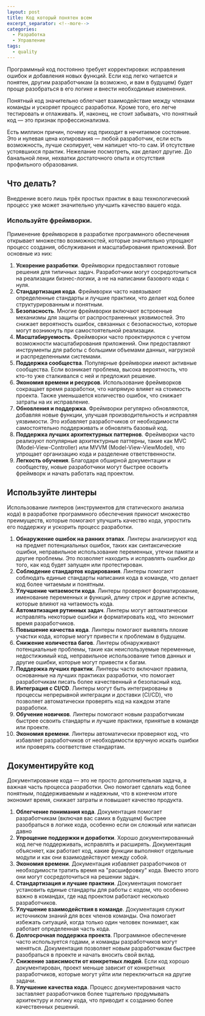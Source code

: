 ```yaml
---
layout: post
title: Код который понятен всем
excerpt_separator: <!--more-->
categories:
  - Разработка
  - Управление
tags:
  - quality
---
```


Программный код постоянно требует корректировки: исправления ошибок и добавления новых функций. Если код легко читается и понятен, другим разработчикам (а возможно, и вам в будущем) будет проще разобраться в его логике и внести необходимые изменения.

<!--more-->

Понятный код значительно облегчает взаимодействие между членами команды и ускоряет процесс разработки. Кроме того, его легче тестировать и отлаживать. И, наконец, не стоит забывать, что понятный код — это признак профессионализма.

Есть миллион причин, почему код приходит в нечитаемое состояние. Это и нулевая цена копирования — любой разработчик, если есть возможность, лучше скопирует, чем напишет что-то сам. И отсутствие устоявшихся практик. Нежелание посмотреть, как делают другие. До банальной лени, нехватки достаточного опыта и отсутствия профильного образования.

## Что делать?

Внедрение всего лишь трёх простых практик в ваш технологический процесс уже может значительно улучшить качество вашего кода.

### Используйте фреймворки.
Применение фреймворков в разработке программного обеспечения открывает множество возможностей, которые значительно упрощают процесс создания, обслуживания и масштабирования приложений. Вот основные из них:

1. __Ускорение разработки__. Фреймворки предоставляют готовые решения для типичных задач. Разработчики могут сосредоточиться на реализации бизнес-логики, а не на написании базового кода с нуля.
2. __Стандартизация кода__. Фреймворки часто навязывают определенные стандарты и лучшие практики, что делает код более структурированным и понятным.
3. __Безопасность__. Многие фреймворки включают встроенные механизмы для защиты от распространенных уязвимостей. Это снижает вероятность ошибок, связанных с безопасностью, которые могут возникнуть при самостоятельной реализации.
4. __Масштабируемость__. Фреймворки часто проектируются с учетом возможности масштабирования приложений. Они предоставляют инструменты для работы с большими объемами данных, нагрузкой и распределенными системами.
5. __Поддержка сообщества__. Популярные фреймворки имеют активные сообщества. Если возникает проблема, высока вероятность, что кто-то уже сталкивался с ней и предложил решение.
6. __Экономия времени и ресурсов__. Использование фреймворков сокращает время разработки, что напрямую влияет на стоимость проекта. Также уменьшается количество ошибок, что снижает затраты на их исправление.
7. __Обновления и поддержка__. Фреймворки регулярно обновляются, добавляя новые функции, улучшая производительность и исправляя уязвимости. Это избавляет разработчиков от необходимости самостоятельно поддерживать и обновлять базовый код.
8. __Поддержка лучших архитектурных паттернов__. Фреймворки часто реализуют популярные архитектурные паттерны, такие как MVC (Model-View-Controller) или MVVM (Model-View-ViewModel), что упрощает организацию кода и разделение ответственности.
9. __Легкость обучения__. Благодаря обширной документации и сообществу, новые разработчики могут быстрее освоить фреймворк и начать работать над проектом.


## Используйте линтеры

Использование линтеров (инструментов для статического анализа кода) в разработке программного обеспечения приносит множество преимуществ, которые помогают улучшить качество кода, упростить его поддержку и ускорить процесс разработки.

1. __Обнаружение ошибок на ранних этапах__. Линтеры анализируют код на предмет потенциальных ошибок, таких как синтаксические ошибки, неправильное использование переменных, утечки памяти и другие проблемы. Это позволяет находить и исправлять ошибки до того, как код будет запущен или протестирован.
2. __Соблюдение стандартов кодирования__. Линтеры помогают соблюдать единые стандарты написания кода в команде, что делает код более читаемым и понятным.
3. __Улучшение читаемости кода__. Линтеры проверяют форматирование, именование переменных и функций, длину строк и другие аспекты, которые влияют на читаемость кода.
4. __Автоматизация рутинных задач__. Линтеры могут автоматически исправлять некоторые ошибки и форматировать код, что экономит время разработчиков.
5. __Повышение качества кода__. Линтеры помогают выявлять плохие участки кода, которые могут привести к проблемам в будущем.
6. __Снижение количества багов__. Линтеры обнаруживают потенциальные проблемы, такие как неиспользуемые переменные, недостижимый код, неправильное использование типов данных и другие ошибки, которые могут привести к багам.
7. __Поддержка лучших практик__. Линтеры часто включают правила, основанные на лучших практиках разработки, что помогает разработчикам писать более качественный и безопасный код.
8. __Интеграция с CI/CD__. Линтеры могут быть интегрированы в процессы непрерывной интеграции и доставки (CI/CD), что позволяет автоматически проверять код на каждом этапе разработки.
9. __Обучение новичков__. Линтеры помогают новым разработчикам быстрее освоить стандарты и лучшие практики, принятые в команде или проекте.
10. __Экономия времени__. Линтеры автоматически проверяют код, что избавляет разработчиков от необходимости вручную искать ошибки или проверять соответствие стандартам.

## Документируйте код

Документирование кода — это не просто дополнительная задача, а важная часть процесса разработки. Оно помогает сделать код более понятным, поддерживаемым и надежным, что в конечном итоге экономит время, снижает затраты и повышает качество продукта.

1. __Облегчение понимания кода__. Документация помогает разработчикам (включая вас самих в будущем) быстрее разобраться в логике кода, особенно если он сложный или написан давно
2. __Упрощение поддержки и доработки__. Хорошо документированный код легче поддерживать, исправлять и расширять. Документация объясняет, как работает код, какие функции выполняют отдельные модули и как они взаимодействуют между собой.
3. __Экономия времени__. Документация избавляет разработчиков от необходимости тратить время на "расшифровку" кода. Вместо этого они могут сосредоточиться на решении задач.
4. __Стандартизация и лучшие практики__. Документация помогает установить единые стандарты для работы с кодом, что особенно важно в командах, где над проектом работают несколько разработчиков.
5. __Улучшение взаимодействия в команде__. Документация служит источником знаний для всех членов команды. Она помогает избежать ситуаций, когда только один человек понимает, как работает определенная часть кода.
6. __Долгосрочная поддержка проекта__. Программное обеспечение часто используется годами, и команды разработчиков могут меняться. Документация позволяет новым разработчикам быстрее разобраться в проекте и начать вносить свой вклад.
7. __Снижение зависимости от конкретных людей__. Если код хорошо документирован, проект меньше зависит от конкретных разработчиков, которые могут уйти или переключиться на другие задачи.
8. __Улучшение качества кода__. Процесс документирования часто заставляет разработчиков более тщательно продумывать архитектуру и логику кода, что приводит к созданию более качественных решений.
